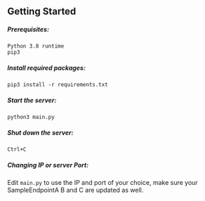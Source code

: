 ## Getting Started

##### Prerequisites:

```
Python 3.8 runtime
pip3
```

##### Install required packages:

`pip3 install -r requirements.txt`

##### Start the server:

`python3 main.py`

##### Shut down the server:

`Ctrl+C`

##### Changing IP or server Port:

Edit `main.py` to use the IP and port of your choice, make sure your SampleEndpointA B and C are updated as well. 
